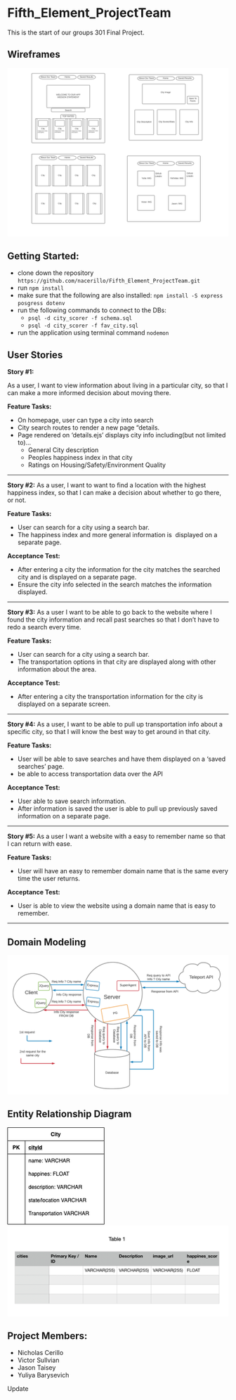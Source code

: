 # Fifth_Element_ProjectTeam
This is the start of our groups 301 Final Project. 

## Wireframes
![WireFrame](Resources/WireFrames_FifthElement.jpg)


## Getting Started:
 - clone down the repository `https://github.com/nacerillo/Fifth_Element_ProjectTeam.git`
 - run `npm install` 
 - make sure that the following are also installed: `npm install -S express posgress dotenv`
 - run the following commands to connect to the DBs: 
     - `psql -d city_scorer -f schema.sql`
     - `psql -d city_scorer -f fav_city.sql`
 - run the application using terminal command `nodemon`

## User Stories

**Story #1:**

As a user, I want to view information about living in a particular city, so that I can make a more informed decision about moving there.

**Feature Tasks:**

- On homepage, user can type a city into search 
- City search routes to render a new page “details.
- Page rendered on ‘details.ejs’ displays city info including(but not limited to)…
  - General City description
  - Peoples happiness index in that city
  - Ratings on Housing/Safety/Environment Quality
____________________________________________________________________________________

**Story #2:**
As a user, I want to want to find a location with the highest happiness index, so that I can make a decision about whether to go there, or not.

**Feature Tasks:**

- User can search for a city using a search bar.
- The happiness index and more general information is  displayed on a separate page.

**Acceptance Test:**

- After entering a city the information for the city matches the searched city and is displayed on a separate page.
- Ensure the city info selected in the search matches the information displayed.
____________________________________________________________________________________

**Story #3:**
As a user I want to be able to go back to the website where I found the city information and recall past searches so that I don’t have to redo a search every time.

**Feature Tasks:**

- User can search for a city using a search bar.
- The transportation options in that city are displayed along with other information about the area.

**Acceptance Test:**

- After entering a city the transportation information for the city is displayed on a separate screen.
____________________________________________________________________________________

**Story #4:**
As a user, I want to be able to pull up transportation info about a specific city, so that I will know the best way to get around in that city.

**Feature Tasks:**

- User will be able to save searches and have them displayed on a ‘saved searches’ page.
- be able to access transportation data over the API

**Acceptance Test:**

- User able to save search information.
- After information is saved the user is able to pull up previously saved information on a separate page.
____________________________________________________________________________________


**Story #5:**
As a user I want a website with a easy to remember name so that I can return with ease.  

**Feature Tasks:**

- User will have an easy to remember domain name that is the same every time the user returns.

**Acceptance Test:**

- User is able to view the website using a domain name that is easy to remember.
____________________________________________________________________________________


## Domain Modeling

![Domain Modeling](Resources/domain-modeling.png)

## Entity Relationship Diagram
![SQL](Resources/DatabaseModelDiagram.png)
![SQL_2](Resources/sql.png)

## Project Members:

- Nicholas Cerillo 
- Victor Sullvian 
- Jason Taisey
- Yuliya Barysevich

Update

